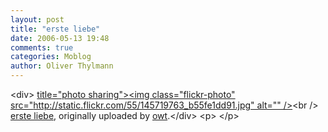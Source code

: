 ```yaml
---
layout: post
title: "erste liebe"
date: 2006-05-13 19:48
comments: true
categories: Moblog
author: Oliver Thylmann
---
```



&lt;div&gt;	[ title=&quot;photo sharing&quot;&gt;&lt;img class=&quot;flickr-photo&quot; src=&quot;http://static.flickr.com/55/145719763_b55fe1dd91.jpg&quot; alt=&quot;&quot; /&gt;](http://www.flickr.com/photos/oliver/145719763/)&lt;br /&gt;	[erste liebe](http://www.flickr.com/photos/oliver/145719763/), originally uploaded by [owt](http://www.flickr.com/people/oliver/).&lt;/div&gt;				&lt;p&gt;	&lt;/p&gt;

